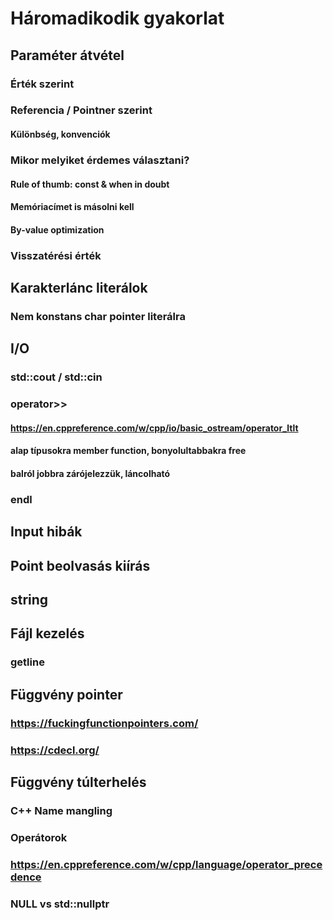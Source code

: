 # Háromadikodik gyakorlat

## Paraméter átvétel
### Érték szerint
### Referencia / Pointner szerint
#### Különbség, konvenciók

### Mikor melyiket érdemes választani?
#### Rule of thumb: const & when in doubt
#### Memóriacímet is másolni kell
#### By-value optimization

### Visszatérési érték

## Karakterlánc literálok
### Nem konstans char pointer literálra

## I/O
### std::cout / std::cin
### operator>>
#### https://en.cppreference.com/w/cpp/io/basic_ostream/operator_ltlt
#### alap típusokra member function, bonyolultabbakra free
#### balról jobbra zárójelezzük, láncolható
### endl

## Input hibák

## Point beolvasás kiírás

## string

## Fájl kezelés
### getline

## Függvény pointer
### https://fuckingfunctionpointers.com/
### https://cdecl.org/

## Függvény túlterhelés
### C++ Name mangling
### Operátorok
### https://en.cppreference.com/w/cpp/language/operator_precedence
### NULL vs std::nullptr
